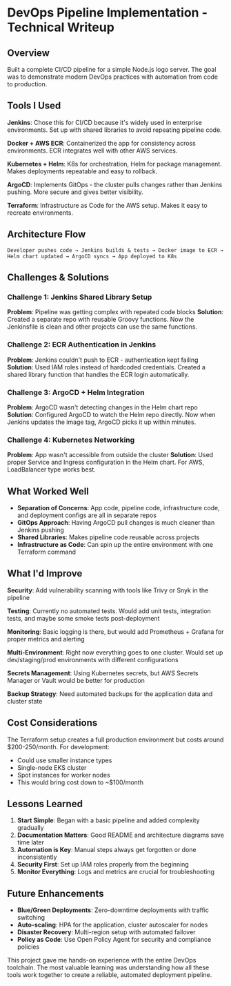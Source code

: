 # DevOps Pipeline Implementation - Technical Writeup

## Overview

Built a complete CI/CD pipeline for a simple Node.js logo server. The goal was to demonstrate modern DevOps practices with automation from code to production.

## Tools I Used

**Jenkins**: Chose this for CI/CD because it's widely used in enterprise environments. Set up with shared libraries to avoid repeating pipeline code.

**Docker + AWS ECR**: Containerized the app for consistency across environments. ECR integrates well with other AWS services.

**Kubernetes + Helm**: K8s for orchestration, Helm for package management. Makes deployments repeatable and easy to rollback.

**ArgoCD**: Implements GitOps - the cluster pulls changes rather than Jenkins pushing. More secure and gives better visibility.

**Terraform**: Infrastructure as Code for the AWS setup. Makes it easy to recreate environments.

## Architecture Flow

```
Developer pushes code → Jenkins builds & tests → Docker image to ECR → 
Helm chart updated → ArgoCD syncs → App deployed to K8s
```

## Challenges & Solutions

### Challenge 1: Jenkins Shared Library Setup
**Problem**: Pipeline was getting complex with repeated code blocks
**Solution**: Created a separate repo with reusable Groovy functions. Now the Jenkinsfile is clean and other projects can use the same functions.

### Challenge 2: ECR Authentication in Jenkins
**Problem**: Jenkins couldn't push to ECR - authentication kept failing
**Solution**: Used IAM roles instead of hardcoded credentials. Created a shared library function that handles the ECR login automatically.

### Challenge 3: ArgoCD + Helm Integration  
**Problem**: ArgoCD wasn't detecting changes in the Helm chart repo
**Solution**: Configured ArgoCD to watch the Helm repo directly. Now when Jenkins updates the image tag, ArgoCD picks it up within minutes.

### Challenge 4: Kubernetes Networking
**Problem**: App wasn't accessible from outside the cluster
**Solution**: Used proper Service and Ingress configuration in the Helm chart. For AWS, LoadBalancer type works best.

## What Worked Well

- **Separation of Concerns**: App code, pipeline code, infrastructure code, and deployment configs are all in separate repos
- **GitOps Approach**: Having ArgoCD pull changes is much cleaner than Jenkins pushing
- **Shared Libraries**: Makes pipeline code reusable across projects
- **Infrastructure as Code**: Can spin up the entire environment with one Terraform command

## What I'd Improve

**Security**: Add vulnerability scanning with tools like Trivy or Snyk in the pipeline

**Testing**: Currently no automated tests. Would add unit tests, integration tests, and maybe some smoke tests post-deployment

**Monitoring**: Basic logging is there, but would add Prometheus + Grafana for proper metrics and alerting

**Multi-Environment**: Right now everything goes to one cluster. Would set up dev/staging/prod environments with different configurations

**Secrets Management**: Using Kubernetes secrets, but AWS Secrets Manager or Vault would be better for production

**Backup Strategy**: Need automated backups for the application data and cluster state

## Cost Considerations

The Terraform setup creates a full production environment but costs around $200-250/month. For development:
- Could use smaller instance types
- Single-node EKS cluster
- Spot instances for worker nodes
- This would bring cost down to ~$100/month

## Lessons Learned

1. **Start Simple**: Began with a basic pipeline and added complexity gradually
2. **Documentation Matters**: Good README and architecture diagrams save time later
3. **Automation is Key**: Manual steps always get forgotten or done inconsistently
4. **Security First**: Set up IAM roles properly from the beginning
5. **Monitor Everything**: Logs and metrics are crucial for troubleshooting

## Future Enhancements

- **Blue/Green Deployments**: Zero-downtime deployments with traffic switching
- **Auto-scaling**: HPA for the application, cluster autoscaler for nodes
- **Disaster Recovery**: Multi-region setup with automated failover
- **Policy as Code**: Use Open Policy Agent for security and compliance policies

This project gave me hands-on experience with the entire DevOps toolchain. The most valuable learning was understanding how all these tools work together to create a reliable, automated deployment pipeline.

